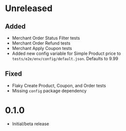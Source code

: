 # Unreleased

## Added
- Merchant Order Status Filter tests
- Merchant Order Refund tests
- Merchant Apply Coupon tests
- Added new config variable for Simple Product price to `tests/e2e/env/config/default.json`. Defaults to 9.99

## Fixed

- Flaky Create Product, Coupon, and Order tests
- Missing `config` package dependency

# 0.1.0

- Initial/beta release
